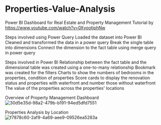 # Properties-Value-Analysis

Power BI Dashboard for Real Estate and Property Management 
Tutorial by https://www.youtube.com/watch?v=0XyootjphNw

Steps involved using Power Query
Loaded the dataset into Power BI
Cleaned and transformed the data in a power query
Break the single table into dimensions
Connect the dimension to the fact table using merge query in power query

Steps involved in Power BI
Relationship between the fact table and the dimensional table was created using a one-to-many relationship
Bookmark was created for the filters
Charts to show the numbers of bedrooms in the properties, condition of properties
Score cards to display the renovation status and properties with waterfront and number those without waterfront
The value of the properties across the properties' locations

Overview of Property Management Dashboard
![30d5e35d-98a2-479b-b191-94ed5dfd7551](https://user-images.githubusercontent.com/100677928/217558897-a6a29b7c-fe26-4682-8336-971eb8059fe6.png)


Properties Analysis by Location 
![f7878c60-2af9-4a69-aee9-09526ea5283a](https://user-images.githubusercontent.com/100677928/217559626-8d9645e0-c68e-4486-9629-f04419605c52.png)

